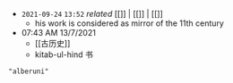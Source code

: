 - `2021-09-24`  `13:52` _related_ [[]] | [[]] | [[]]
	- his work is considered as mirror of the 11th century
- 07:43 AM 13/7/2021
	- [[古历史]]
	- kitab-ul-hind 书
```query
"alberuni"
```
